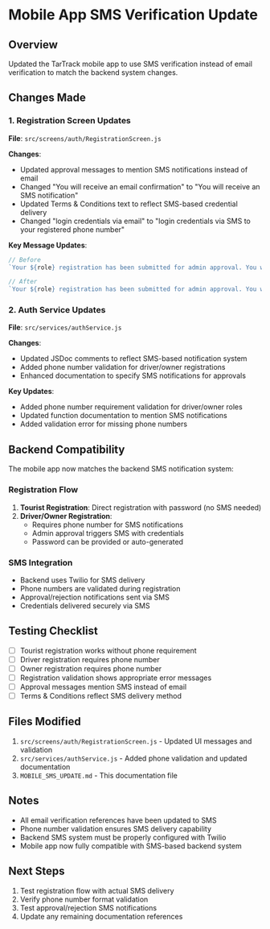 # Mobile App SMS Verification Update

## Overview
Updated the TarTrack mobile app to use SMS verification instead of email verification to match the backend system changes.

## Changes Made

### 1. Registration Screen Updates
**File**: `src/screens/auth/RegistrationScreen.js`

**Changes**:
- Updated approval messages to mention SMS notifications instead of email
- Changed "You will receive an email confirmation" to "You will receive an SMS notification"
- Updated Terms & Conditions text to reflect SMS-based credential delivery
- Changed "login credentials via email" to "login credentials via SMS to your registered phone number"

**Key Message Updates**:
```javascript
// Before
`Your ${role} registration has been submitted for admin approval. You will receive an email confirmation once approved.`

// After  
`Your ${role} registration has been submitted for admin approval. You will receive an SMS notification once approved.`
```

### 2. Auth Service Updates
**File**: `src/services/authService.js`

**Changes**:
- Updated JSDoc comments to reflect SMS-based notification system
- Added phone number validation for driver/owner registrations
- Enhanced documentation to specify SMS notifications for approvals

**Key Updates**:
- Added phone number requirement validation for driver/owner roles
- Updated function documentation to mention SMS notifications
- Added validation error for missing phone numbers

## Backend Compatibility

The mobile app now matches the backend SMS notification system:

### Registration Flow
1. **Tourist Registration**: Direct registration with password (no SMS needed)
2. **Driver/Owner Registration**: 
   - Requires phone number for SMS notifications
   - Admin approval triggers SMS with credentials
   - Password can be provided or auto-generated

### SMS Integration
- Backend uses Twilio for SMS delivery
- Phone numbers are validated during registration
- Approval/rejection notifications sent via SMS
- Credentials delivered securely via SMS

## Testing Checklist

- [ ] Tourist registration works without phone requirement
- [ ] Driver registration requires phone number
- [ ] Owner registration requires phone number  
- [ ] Registration validation shows appropriate error messages
- [ ] Approval messages mention SMS instead of email
- [ ] Terms & Conditions reflect SMS delivery method

## Files Modified

1. `src/screens/auth/RegistrationScreen.js` - Updated UI messages and validation
2. `src/services/authService.js` - Added phone validation and updated documentation
3. `MOBILE_SMS_UPDATE.md` - This documentation file

## Notes

- All email verification references have been updated to SMS
- Phone number validation ensures SMS delivery capability
- Backend SMS system must be properly configured with Twilio
- Mobile app now fully compatible with SMS-based backend system

## Next Steps

1. Test registration flow with actual SMS delivery
2. Verify phone number format validation
3. Test approval/rejection SMS notifications
4. Update any remaining documentation references